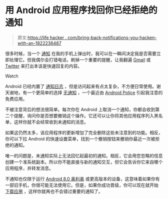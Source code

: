 # 用 Android 应用程序找回你已经拒绝的通知

> 原文:[https://life hacker . com/bring-back-notifications-you-hacken-with-an-1822236487](https://lifehacker.com/bring-back-notifications-you-already-dismissed-with-an-1822236487)

很多时候，当一个 [通知](https://lifehacker.com/save-your-battery-and-sanity-by-modifying-your-android-1820980053) 在我的手机上弹出时，我可以在一瞬间决定我是否需要立即处理它。但我偶尔会打错电话，刷掉一个重要的提醒，让我翻遍 [Gmail](https://lifehacker.com/top-10-gmail-tips-for-power-users-1787627908) 或 [Twitter](https://lifehacker.com/280-character-tweets-are-now-available-for-everyone-1820231262) 来打出本该是快速回复的内容。

Watch

Android 已经内置了 [通知日志](https://www.howtogeek.com/242073/how-to-view-notifications-youve-dismissed-on-android/) ，但是访问起来有点太复杂，不方便日常使用。谢天谢地，有一个更简单的选择 [无通知](https://play.google.com/store/apps/details?id=com.nasahapps.unnotification) ，一个最近由 [Android Police](http://www.androidpolice.com/2018/01/19/hands-unnotification-brings-back-last-dismissed-notification/) 引起我注意的免费应用。

不被注意背后的想法很简单。每次你在 Android 上取消一个通知，你都会收到第二个提醒，询问你是否想要撤销这个操作。它还可以让你将其他应用程序列入黑名单，这样你就不会经常收到未通知的消息。

如果这仍然太多，该应用程序的更新增加了完全删除这些未注意到的功能。相反，你可以下拉 Android 的快速设置菜单，找到一个撤销按钮来撤销你最近一次被拒绝的通知。

唯一的问题是，未通知实际上无法回忆起最初的通知。相反，它会用您忽略的信息创建一个准系统副本。所以你不能直接与新的通知交互，但它会告诉你它来自哪个应用程序，并转发消息。

不通知也仅限于运行 [Android 8.0 奥利奥](https://lifehacker.com/heres-when-android-8-0-oreo-is-coming-to-your-current-p-1820786391) 或更高版本的设备，这意味着如果你有一部旧手机，你很可能无法使用它。但是，如果你成功晋级，你可以现在就开始 [下载应用](https://play.google.com/store/apps/details?id=com.nasahapps.unnotification) ，这样你就再也不会错过重要的通知了。